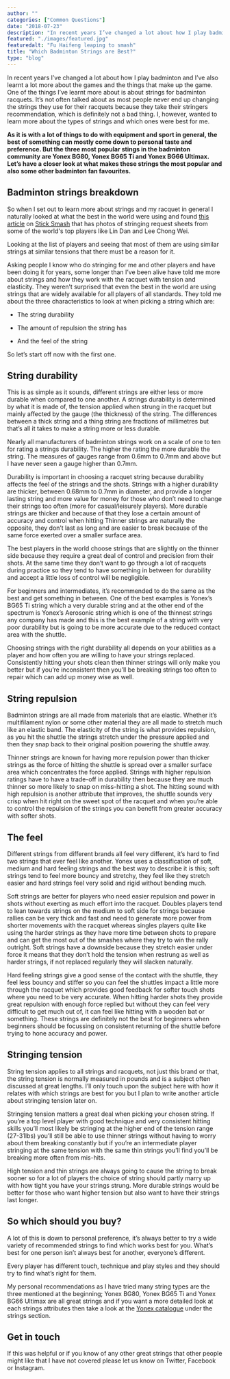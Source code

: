 ```yaml
---
author: ""
categories: ["Common Questions"]
date: "2018-07-23"
description: "In recent years I’ve changed a lot about how I play badminton and I’ve also learnt a lot more about the games and the things that make up the game. One of the things I’ve learnt more about is about strings for badminton racquets. It’s not often talked about as most people never end up changing the strings they use for their racquets because they take their stringers recommendation, which is definitely not a bad thing. I, however, wanted to learn more about the types of strings and which ones were best for me."
featured: "./images/featured.jpg"
featuredalt: "Fu Haifeng leaping to smash"
title: "Which Badminton Strings are Best?"
type: "blog"
---
```


In recent years I’ve changed a lot about how I play badminton and I’ve also learnt a lot more about the games and the things that make up the game. One of the things I’ve learnt more about is about strings for badminton racquets. It’s not often talked about as most people never end up changing the strings they use for their racquets because they take their stringers recommendation, which is definitely not a bad thing. I, however, wanted to learn more about the types of strings and which ones were best for me.

**As it is with a lot of things to do with equipment and sport in general, the best of something can mostly come down to personal taste and preference. But the three most popular stings in the badminton community are Yonex BG80, Yonex BG65 Ti and Yonex BG66 Ultimax. Let’s have a closer look at what makes these strings the most popular and also some other badminton fan favourites.**

## Badminton strings breakdown

So when I set out to learn more about strings and my racquet in general I naturally looked at what the best in the world were using and found [this article](http://sticksmash.com/2016/11/07/string-tension-lin-dan-lee-chong-wei-use/) on [Stick Smash](http://sticksmash.com/2016/11/07/string-tension-lin-dan-lee-chong-wei-use/) that has photos of stringing request sheets from some of the world's top players like Lin Dan and Lee Chong Wei.

Looking at the list of players and seeing that most of them are using similar strings at similar tensions that there must be a reason for it.

Asking people I know who do stringing for me and other players and have been doing it for years, some longer than I’ve been alive have told me more about strings and how they work with the racquet with tension and elasticity. They weren’t surprised that even the best in the world are using strings that are widely available for all players of all standards. They told me about the three characteristics to look at when picking a string which are:

- The string durability

- The amount of repulsion the string has

- And the feel of the string

So let’s start off now with the first one.

## String durability

This is as simple as it sounds, different strings are either less or more durable when compared to one another. A strings durability is determined by what it is made of, the tension applied when strung in the racquet but mainly affected by the gauge (the thickness) of the string. The differences between a thick string and a thing string are fractions of millimetres but that’s all it takes to make a string more or less durable.

Nearly all manufacturers of badminton strings work on a scale of one to ten for rating a strings durability. The higher the rating the more durable the string. The measures of gauges range from 0.6mm to 0.7mm and above but I have never seen a gauge higher than 0.7mm.

Durability is important in choosing a racquet string because durability affects the feel of the strings and the shots. Strings with a higher durability are thicker, between 0.68mm to 0.7mm in diameter, and provide a longer lasting string and more value for money for those who don’t need to change their strings too often (more for casual/leisurely players). More durable strings are thicker and because of that they lose a certain amount of accuracy and control when hitting Thinner strings are naturally the opposite, they don’t last as long and are easier to break because of the same force exerted over a smaller surface area.

The best players in the world choose strings that are slightly on the thinner side because they require a great deal of control and precision from their shots. At the same time they don’t want to go through a lot of racquets during practice so they tend to have something in between for durability and accept a little loss of control will be negligible.

For beginners and intermediates, it’s recommended to do the same as the best and get something in between. One of the best examples is Yonex’s BG65 Ti string which a very durable string and at the other end of the spectrum is Yonex’s Aerosonic string which is one of the thinnest strings any company has made and this is the best example of a string with very poor durability but is going to be more accurate due to the reduced contact area with the shuttle.

Choosing strings with the right durability all depends on your abilities as a player and how often you are willing to have your strings replaced. Consistently hitting your shots clean then thinner strings will only make you better but if you’re inconsistent then you’ll be breaking strings too often to repair which can add up money wise as well.

## String repulsion

Badminton strings are all made from materials that are elastic. Whether it’s multifilament nylon or some other material they are all made to stretch much like an elastic band. The elasticity of the string is what provides repulsion, as you hit the shuttle the strings stretch under the pressure applied and then they snap back to their original position powering the shuttle away.

Thinner strings are known for having more repulsion power than thicker strings as the force of hitting the shuttle is spread over a smaller surface area which concentrates the force applied. Strings with higher repulsion ratings have to have a trade-off in durability then because they are much thinner so more likely to snap on miss-hitting a shot. The hitting sound with high repulsion is another attribute that improves, the shuttle sounds very crisp when hit right on the sweet spot of the racquet and when you’re able to control the repulsion of the strings you can benefit from greater accuracy with softer shots.

## The feel

Different strings from different brands all feel very different, it’s hard to find two strings that ever feel like another. Yonex uses a classification of soft, medium and hard feeling strings and the best way to describe it is this; soft strings tend to feel more bouncy and stretchy, they feel like they stretch easier and hard strings feel very solid and rigid without bending much.

Soft strings are better for players who need easier repulsion and power in shots without exerting as much effort into the racquet. Doubles players tend to lean towards strings on the medium to soft side for strings because rallies can be very thick and fast and need to generate more power from shorter movements with the racquet whereas singles players quite like using the harder strings as they have more time between shots to prepare and can get the most out of the smashes where they try to win the rally outright. Soft strings have a downside because they stretch easier under force it means that they don’t hold the tension when restrung as well as harder strings, if not replaced regularly they will slacken naturally.

Hard feeling strings give a good sense of the contact with the shuttle, they feel less bouncy and stiffer so you can feel the shuttles impact a little more through the racquet which provides good feedback for softer touch shots where you need to be very accurate. When hitting harder shots they provide great repulsion with enough force replied but without they can feel very difficult to get much out of, it can feel like hitting with a wooden bat or something. These strings are definitely not the best for beginners when beginners should be focussing on consistent returning of the shuttle before trying to hone accuracy and power.

## Stringing tension

String tension applies to all strings and racquets, not just this brand or that, the string tension is normally measured in pounds and is a subject often discussed at great lengths. I’ll only touch upon the subject here with how it relates with which strings are best for you but I plan to write another article about stringing tension later on.

Stringing tension matters a great deal when picking your chosen string. If you’re a top level player with good technique and very consistent hitting skills you’ll most likely be stringing at the higher end of the tension range (27-31lbs) you’ll still be able to use thinner strings without having to worry about them breaking constantly but if you’re an intermediate player stringing at the same tension with the same thin strings you’ll find you’ll be breaking more often from mis-hits.

High tension and thin strings are always going to cause the string to break sooner so for a lot of players the choice of string should partly marry up with how tight you have your strings strung. More durable strings would be better for those who want higher tension but also want to have their strings last longer.

## So which should you buy?

A lot of this is down to personal preference, it’s always better to try a wide variety of recommended strings to find which works best for you. What’s best for one person isn’t always best for another, everyone’s different.

Every player has different touch, technique and play styles and they should try to find what’s right for them.

My personal recommendations as I have tried many string types are the three mentioned at the beginning; Yonex BG80, Yonex BG65 Ti and Yonex BG66 Ultimax are all great strings and if you want a more detailed look at each strings attributes then take a look at the [Yonex catalogue](http://www.yonex.co.uk/_assets/files/18617_2018-UK-Badminton-Catalogue_Web.pdf) under the strings section.

## Get in touch

If this was helpful or if you know of any other great strings that other people might like that I have not covered please let us know on Twitter, Facebook or Instagram.
